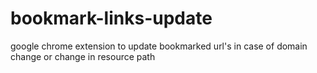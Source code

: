 # bookmark-links-update
google chrome extension to update bookmarked url's in case of domain change or change in resource path
